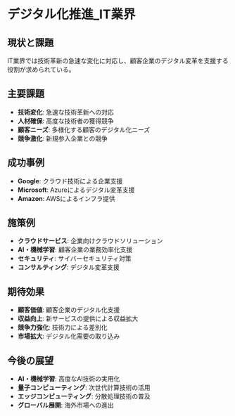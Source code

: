 # デジタル化推進_IT業界

## 現状と課題
IT業界では技術革新の急速な変化に対応し、顧客企業のデジタル変革を支援する役割が求められている。

## 主要課題
- **技術変化**: 急速な技術革新への対応
- **人材確保**: 高度な技術者の獲得競争
- **顧客ニーズ**: 多様化する顧客のデジタル化ニーズ
- **競争激化**: 新規参入企業との競争

## 成功事例
- **Google**: クラウド技術による企業支援
- **Microsoft**: Azureによるデジタル変革支援
- **Amazon**: AWSによるインフラ提供

## 施策例
- **クラウドサービス**: 企業向けクラウドソリューション
- **AI・機械学習**: 顧客企業の業務効率化支援
- **セキュリティ**: サイバーセキュリティ対策
- **コンサルティング**: デジタル変革支援

## 期待効果
- **顧客価値**: 顧客企業のデジタル化支援
- **収益向上**: 新サービスの提供による収益拡大
- **競争力強化**: 技術力による差別化
- **市場拡大**: デジタル化需要の取り込み

## 今後の展望
- **AI・機械学習**: 高度なAI技術の実用化
- **量子コンピューティング**: 次世代計算技術の活用
- **エッジコンピューティング**: 分散処理技術の普及
- **グローバル展開**: 海外市場への進出 